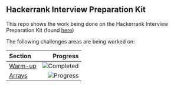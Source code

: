 ## Hackerrank Interview Preparation Kit

This repo shows the work being done on the Hackerrank Interview Preparation Kit (found [here](https://www.hackerrank.com/interview/interview-preparation-kit))

The following challenges areas are being worked on:

| Section | Progress |
| :--- | ---: |
| [Warm-up](/warm_up) | ![Completed](http://progressed.io/bar/100?title=completed) |
| [Arrays](/arrays) | ![Progress](http://progressed.io/bar/60?title=progress) |